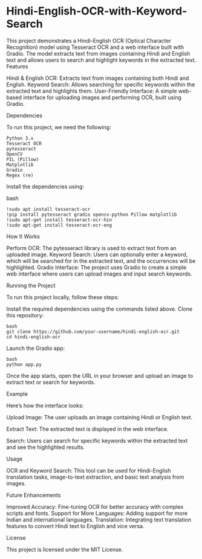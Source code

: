 # Hindi-English-OCR-with-Keyword-Search

This project demonstrates a Hindi-English OCR (Optical Character Recognition) model using Tesseract OCR and a web interface built with Gradio. The model extracts text from images containing Hindi and English text and allows users to search and highlight keywords in the extracted text.
Features

   Hindi & English OCR: Extracts text from images containing both Hindi and English.
   Keyword Search: Allows searching for specific keywords within the extracted text and highlights 
   them.
   User-Friendly Interface: A simple web-based interface for uploading images and performing OCR, 
   built using Gradio.

Dependencies

To run this project, we need the following:

    Python 3.x
    Tesseract OCR
    pytesseract
    OpenCV
    PIL (Pillow)
    Matplotlib
    Gradio
    Regex (re)

Install the dependencies using:

   bash

    !sudo apt install tesseract-ocr
    !pip install pytesseract gradio opencv-python Pillow matplotlib
    !sudo apt-get install tesseract-ocr-hin
    !sudo apt-get install tesseract-ocr-eng
  
 How It Works

   Perform OCR: The pytesseract library is used to extract text from an uploaded image.
   Keyword Search: Users can optionally enter a keyword, which will be searched for in the 
   extracted text, and the occurrences will be highlighted.
   Gradio Interface: The project uses Gradio to create a simple web interface where users can 
   upload images and input search keywords.

Running the Project

To run this project locally, follow these steps:

 Install the required dependencies using the commands listed above.
 Clone this repository:

    bash
    git clone https://github.com/your-username/hindi-english-ocr.git
    cd hindi-english-ocr

Launch the Gradio app:

    bash
    python app.py

Once the app starts, open the URL in your browser and upload an image to extract text or search for keywords.

Example

Here’s how the interface looks:

  Upload Image: The user uploads an image containing Hindi or English text.
    
  Extract Text: The extracted text is displayed in the web interface.
   
  Search: Users can search for specific keywords within the extracted text and see the highlighted 
  results.

Usage

  OCR and Keyword Search: This tool can be used for Hindi-English translation tasks, image-to-text 
  extraction, and basic text analysis from images.

Future Enhancements

  Improved Accuracy: Fine-tuning OCR for better accuracy with complex scripts and fonts.
  Support for More Languages: Adding support for more Indian and international languages. 
  Translation: Integrating text translation features to convert Hindi text to English and vice 
  versa.

License

This project is licensed under the MIT License.
